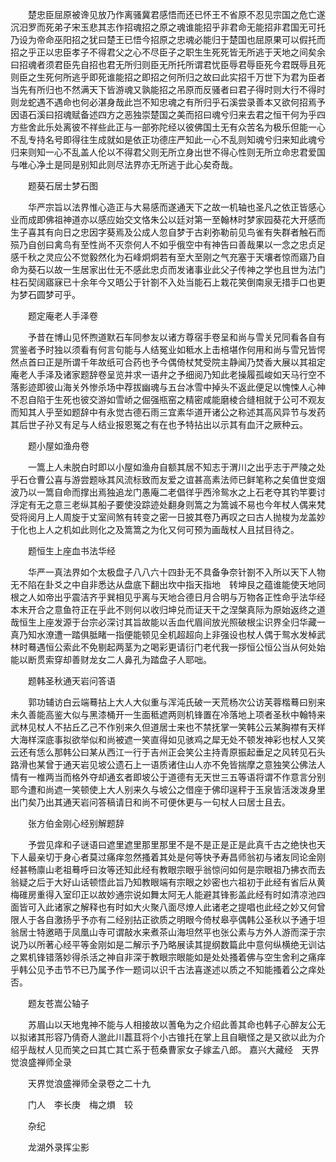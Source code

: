 <!-- { "loadSidebar": true } -->
　　楚忠臣屈原被谗见放乃作离骚冀君感悟而还已怀王不省原不忍见宗国之危亡遂沉汨罗而死弟子宋玉悲其志作招魂招之原之魂谁能招乎非君命无能招非君国无可托乃设为帝命巫阳招之犹曰楚王已悟今招原之忠魂必能归于楚国也屈原果可以假托而招之乎正以忠臣孝子不得君父之心不尽臣子之职生生死死皆无所逃于天地之间矣余曰招魂者须君臣先自招也君无所归则臣无所托所谓君忧臣辱君辱臣死今君既辱且死则臣之生死何所逃乎即死谁能招之即招之何所归之故曰此实招千万世下为君为臣者当先有所归也不然满天下皆游魂又孰能招之吊原而反骚者曰君子得时则大行不得时则龙蛇遇不遇命也何必湛身哉此岂不知忠魂之有所归乎石溪尝录善本又欲何招焉予因语石溪曰招魂赋备述四方之恶独崇楚国之美而招曰魂兮归来去君之恒干何为乎四方些舍此乐处离彼不祥些此正与一部弥陀经以彼佛国土无有众苦名为极乐但能一心不乱专持名号即得往生成就如是依正功德庄严知此一心不乱则知魂兮归来知此魂兮归来则知一心不乱盖人伦以不得君父则无所立身出世不得心性则无所立命忠君爱国与唯心净土是同是别知此则尽法界亦无所逃于此心矣奇哉。

　　题葵石居士梦石图

　　华严宗旨以法界惟心造正与大易感而遂通天下之故一机轴也圣凡之依正皆感心业而成即佛祖神道亦以感应始交文恪朱公以廷对第一至翰林时梦家园葵花大开感而生子喜其有向日之忠因字葵焉及公成人忽自梦于古刹弥勒前见鸟雀有失群者触石而殒乃自创曰禽鸟有至性尚不灭奈何人不如乎俄空中有神告曰善哉果以一念之忠贞足感千秋之灵应公不觉毅然化为石峰炯炯若有至大至刚之气充塞于天壤者惊而寤乃自命为葵石以故一生居家出仕无不感此忠贞而发诸事业此父子传神之学也且世为法门柱石契阔寤寐已十余年今又晤公于针劄不入处当能石上栽花笑倒南泉无措手口也更为梦石圆梦可乎。

　　题定庵老人手泽卷

　　予昔在博山见怀煦道默石车同参友以诸方尊宿手卷呈和尚与雪关兄同看各自有赏鉴者予时独以须看有何言句能与人结冤业如秪水上击棓堪作何用和尚与雪兄皆愕然点首曰正是所谓千年故纸可合药也予今偶倚杖梵受院主静闻乃焚香大展以其祖定庵老人手泽及诸家题辞卷呈览并求一语弁之予细阅乃知此老操履孤峻如天马行空不落影迹即彼山海关外惨杀场中荐拔幽魂与五台冰雪中掉头不返此便足以愧悚人心神不忍自陷于生死也彼交游如雪峤之倔强瓶窑之精密咸能磨棱合缝相就于公可不观友而知其人乎至如题辞中有永觉古德石雨三宜素华道开诸公之称述其高风异节与发药其后世子孙又有足与人结业报恩冤之有在也予特拈出以示其有血汗之厥种云。

　　题小屋如渔舟卷

　　一篙上人未脱白时即以小屋如渔舟自额其居不知志于渭川之出乎志于严陵之处乎石仓曹公喜与游尝题咏其风流标致而友爱之谊甚高素法师已鲜笔称之矣值世变烟波乃以一篙自命而撑出焉独追龙门愚庵二老倡徉乎西泠鸳水之上石老夺其钓竿要讨浮定有无之意三老纵其船子要使没踪迹处翻身则篙之为篙诚不易也今年杖人偶来梵受将阅月上人周旋于丈室间煞有转变之密一日披其卷乃再叹之曰古人抛梭为龙盖妙于化也上人之机如此则化之及篙篙之为化又何可预为画哉杖人且拭目待之。

　　题恒生上座血书法华经

　　华严一真法界如个太极盘子八八六十四卦无不具备争奈针劄不入所以天下人物无不陷在卦爻之中自非悉达从盘底下翻出坎中指天指地　转坤艮之蕴谁能使天地同根之人如帝出乎震洁齐乎巽相见乎离与天地合德日月合明与万物各正性命乎法华经本末开合之意鱼符正在乎此不则何以收归坤兑而证天干之涅槃真际为原始返终之道哉恒生上座发源于台宗必深讨其旨故能以舌血代眉间放光照破根尘识界全归华藏一真乃知水潦遭一踏俱胝睹一指便能顿见全机超超向上非强设也杖人偶于鸳水发棹武林时蓦遇恒公索此不免剔起两茎为之喝彩更请衍门老代我一拶恒公恒公当从何处始能以断贯索穿却善财龙女二人鼻孔为踏盘子人耶咄。

　　题韩圣秋通天岩问答语

　　郭功辅访白云端蓦拈上大人大似重与浑沌氏破一天荒杨次公访芙蓉楷蓦曰别来未久善能高鉴大似与黑漆桶开一生面秪遮两则机锋置在冷落地上项者圣秋中翰特来武林见杖人不拈丘乙己不作别来久但道居士来也不禁抚掌一笑韩公云某胸襟有天样大海样深底事拟欲举似和尚被遮一笑直得如见骇鸡之犀无处不顿发神彩也杖人又笑云还有恁么那韩公曰某从西江一行于吉州正会笑公主持青原振起垂足之风转见石头路滑也某曾于通天岩见坡公遗石上一语质诸住山人亦不免皆揣摩之意独笑公佛法人情有一椎两当而格外夺却通玄者即坡公于道德有无天世三五等语将谓不作意言分别耶今遭和尚遮一笑顿使上大人别来久与坡公之借座于佛印逞秤于玉泉皆活泼泼身里出门矣乃出其通天岩问答稿请日和尚不可便休更与一句杖人曰居士且去。

　　张方伯金刚心经别解题辞

　　予尝见痒和子谜语曰遮里遮里那里那里不是不是正是正是此真千古之绝快也天下人最亲切于身心者莫过痛痒忽然搔着其处是何等快予寿昌师翁初与诸友同论金刚经甚畅廪山老祖蓦呼曰汝等还知此经有教眼宗眼乎翁惊问如何是宗眼祖乃拂衣而去翁疑之后于大好山话顿悟此旨乃知教眼端有宗眼之妙密也六祖初于此经有省后从黄梅碓房重得入室印正以故妙通宗说如舞太阿无人能避其锋影盖此经有时如清凉池四面皆可入此诸家之解释也有时如大火聚八面尽燎人此诸老之提唱也此经之妙又何曾限人于各自激扬乎予亦有二经别拈正欲质之明眼今倚杖皋亭偶韩公圣秋以予通于坦翁居士特邀晤于凤凰山寺可谓敲水来煮茶山海坦然平也张公素与方外人游而深于宗说乃以所著心经平等金刚如是二解示予乃略展读其提纲数篇此中意何纵横绝无训诂之累机锋错落妙得杀活之神自非深于教眼宗眼能如是处处搔着佛与空生舍利之痛痒乎韩公见予击节不已乃属予作一题词以识千古法喜遂述以质之不知能搔着公之痒处否。

　　题友苍嵩公轴子

　　苏眉山以天地鬼神不能与人相接故以蓍龟为之介绍此善其命也韩子心醉友公无以拟诸其形容乃倩奇人邈此川藞苴将个小古锥托在掌上且自瞋怪之是又欲以此为介绍乎哉杖人见而笑之曰其亡其亡系于苞桑曹家女子嫁孟八郎。
嘉兴大藏经　天界觉浪盛禅师全录


　　天界觉浪盛禅师全录卷之二十九

　　门人　李长庚　梅之熉　较

　　杂纪

　　龙湖外录挥尘影

